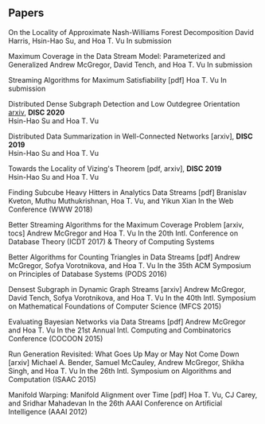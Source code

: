 ## Papers 

On the Locality of Approximate Nash-Williams Forest Decomposition 
David Harris, Hsin-Hao Su, and Hoa T. Vu 
In submission

Maximum Coverage in the Data Stream Model: Parameterized and Generalized
Andrew McGregor, David Tench, and Hoa T. Vu
In submission

Streaming Algorithms for Maximum Satisfiability [pdf]
Hoa T. Vu
In submission

Distributed Dense Subgraph Detection and Low Outdegree Orientation [arxiv](https://arxiv.org/abs/1907.12443), **DISC 2020**  
Hsin-Hao Su and Hoa T. Vu  

Distributed Data Summarization in Well-Connected Networks [arxiv], **DISC 2019**  
Hsin-Hao Su and Hoa T. Vu 

Towards the Locality of Vizing's Theorem [pdf, arxiv], **DISC 2019**  
Hsin-Hao Su and Hoa T. Vu

Finding Subcube Heavy Hitters in Analytics Data Streams [pdf]
Branislav Kveton, Muthu Muthukrishnan, Hoa T. Vu, and Yikun Xian 
In  the Web Conference (WWW 2018)

Better Streaming Algorithms for the Maximum Coverage Problem [arxiv, tocs]
Andrew McGregor and Hoa T. Vu 
In the 20th Intl.  Conference on Database Theory (ICDT 2017)  & Theory of Computing Systems

Better Algorithms for Counting Triangles in Data Streams [pdf]
Andrew McGregor, Sofya Vorotnikova, and Hoa T. Vu 
In the 35th ACM Symposium on Principles of Database Systems (PODS 2016)

Densest Subgraph in Dynamic Graph Streams [arxiv]
Andrew McGregor, David Tench, Sofya Vorotnikova, and Hoa T. Vu
In the 40th Intl. Symposium on Mathematical Foundations of Computer Science (MFCS 2015)

Evaluating Bayesian Networks via Data Streams [pdf]
Andrew McGregor and Hoa T. Vu
In the 21st Annual Intl. Computing and Combinatorics Conference (COCOON 2015)

Run Generation Revisited: What Goes Up May or May Not Come Down [arxiv]
Michael A. Bender, Samuel McCauley, Andrew McGregor, Shikha Singh, and Hoa T. Vu 
In the 26th Intl. Symposium on Algorithms and Computation (ISAAC 2015)

Manifold Warping: Manifold Alignment over Time [pdf]
Hoa T. Vu, CJ Carey, and Sridhar Mahadevan
In the 26th AAAI Conference on Artificial Intelligence (AAAI 2012)
